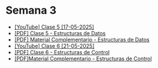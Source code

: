 # Semana 3

- [[YouTube] Clase 5 [17-05-2025]](https://youtu.be/_fEq5oE4tOo)
- [[PDF] Clase 5 - Estructuras de Datos](./pdfs/Etapa%202%20-%20Clase%205.pdf)
- [[PDF] Material Complementario - Estructuras de Datos](../../pdfs/Material%20Complementario%20-%20Estructura%20de%20Datos.pdf)
- [[YouTube] Clase 6 [21-05-2025]](https://youtu.be/O7rbqgq4cq4)
- [[PDF] Clase 6 - Estructuras de Control](../../pdfs/Clase%204%20-%20Integrando%20Conceptos.pdf)
- [[PDF]Material Complementario - Estructuras de Control](../../pdfs/Material%20Complementario%20-%20Estructuras%20de%20Control%20de%20Flujo.pdf)
